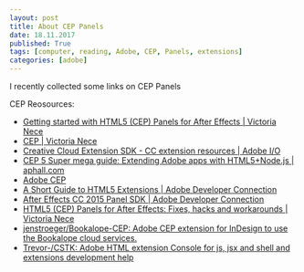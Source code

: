 ```yaml
---
layout: post
title: About CEP Panels
date: 18.11.2017
published: True
tags: [computer, reading, Adobe, CEP, Panels, extensions]
categories: [adobe]
---
```


I recently collected some links on CEP Panels

CEP Reosources:   



- [Getting started with HTML5 (CEP) Panels for After Effects | Victoria Nece](http://victorianece.com/2015/12/getting-started-with-html5-cep-panels-for-after-effects/)
- [CEP | Victoria Nece](http://victorianece.com/tag/cep/)
- [Creative Cloud Extension SDK - CC extension resources | Adobe I/O](https://www.adobe.io/apis/creativecloud/cep.html)
- [CEP 5 Super mega guide: Extending Adobe apps with HTML5+Node.js | aphall.com](http://aphall.com/2014/08/cep-mega-guide-en/)
- [Adobe CEP](https://github.com/Adobe-CEP)
- [A Short Guide to HTML5 Extensions | Adobe Developer Connection](http://www.adobe.com/devnet/creativesuite/articles/a-short-guide-to-HTML5-extensions.html)
- [After Effects CC 2015 Panel SDK | Adobe Developer Connection](http://www.adobe.com/devnet/aftereffects/panelsdk/cc2015.html)
- [HTML5 (CEP) Panels for After Effects: Fixes, hacks and workarounds | Victoria Nece](http://victorianece.com/2015/12/html5-cep-panels-for-after-effects-fixes-hacks-and-workarounds/)
- [jenstroeger/Bookalope-CEP: Adobe CEP extension for InDesign to use the Bookalope cloud services.](https://github.com/jenstroeger/Bookalope-CEP)
- [Trevor-/CSTK: Adobe HTML extension Console for js, jsx and shell and extensions development help](https://github.com/Trevor-/CSTK)